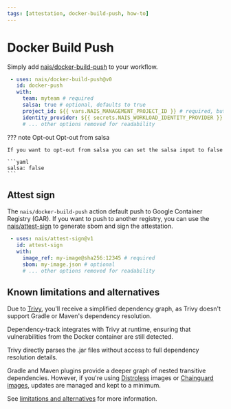 ```yaml
---
tags: [attestation, docker-build-push, how-to]
---
```


# Docker Build Push

Simply add [nais/docker-build-push](https://github.com/nais/docker-build-push) to your workflow.

```yaml
 - uses: nais/docker-build-push@v0
   id: docker-push
   with:
     team: myteam # required
     salsa: true # optional, defaults to true
     project_id: ${{ vars.NAIS_MANAGEMENT_PROJECT_ID }} # required, but is defined as an organization variable
     identity_provider: ${{ secrets.NAIS_WORKLOAD_IDENTITY_PROVIDER }} # required, but is defined as an organization secret
     # ... other options removed for readability
```

??? note Opt-out
    Opt-out from salsa

    If you want to opt-out from salsa you can set the salsa input to false

    ```yaml
    salsa: false
    ```

## Attest sign

The `nais/docker-build-push` action default push to Google Container Registry (GAR).
If you want to push to another registry, you can use the [nais/attest-sign](https://github.com/nais/attest-sign) to generate sbom and sign the attestation.

```yaml
 - uses: nais/attest-sign@v1
   id: attest-sign
   with:
     image_ref: my-image@sha256:12345 # required
     sbom: my-image.json # optional
     # ... other options removed for readability
```

## Known limitations and alternatives

Due to [Trivy](https://github.com/aquasecurity/trivy-action), you'll receive a simplified dependency graph, as Trivy 
doesn't support Gradle or Maven's dependency resolution. 

Dependency-track integrates with Trivy at runtime, ensuring that vulnerabilities from the Docker container are still detected.

Trivy directly parses the .jar files without access to full dependency resolution details.

Gradle and Maven plugins provide a deeper graph of nested transitive dependencies.
However, if you're using [Distroless](../../explanations/README.md#distroless) images or 
[Chainguard images](../../explanations/README.md#chainguard), updates are managed and kept to a minimum.
 
See [limitations and alternatives](../reference/README.md#known-limitations-and-alternatives) for more information.